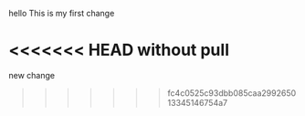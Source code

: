 hello This is my first change

<<<<<<< HEAD
without pull
=======
new change
>>>>>>> fc4c0525c93dbb085caa299265013345146754a7
